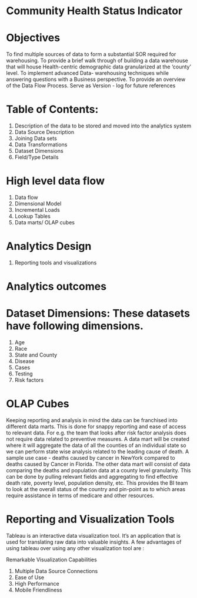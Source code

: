 # Community Health Status Indicator
# Objectives
To find multiple sources of data to form a substantial SOR required for warehousing.
To provide a brief walk through of building a data warehouse that will house Health-centric demographic data granularized at the ‘county’ level.
To implement advanced Data- warehousing techniques while answering questions with a Business perspective.
To provide an overview of the Data Flow Process.
Serve as Version - log for future references 
 
 
 
# Table of Contents:
1. Description of the data to be stored and moved into the analytics system
2. Data Source Description
3. Joining Data sets
4. Data Transformations
5. Dataset Dimensions
6. Field/Type Details

# High level data flow
1. Data flow
2. Dimensional Model
3. Incremental Loads
4. Lookup Tables
5. Data marts/ OLAP cubes


# Analytics Design
1. Reporting tools and visualizations

# Analytics outcomes

# Dataset Dimensions: These datasets have following dimensions.
1. Age
2. Race
3. State and County
4. Disease
5. Cases
6. Testing
7. Risk factors

# OLAP Cubes
Keeping reporting and analysis in mind the data can be franchised into different data marts. This is done for snappy reporting and ease of access to relevant data. For e.g. the team that looks after risk factor analysis does not require data related to preventive measures.
A data mart will be created where it will aggregate the data of all the counties of an individual state so we can perform state wise analysis related to the leading cause of death. A sample use case - deaths caused by cancer in NewYork compared to deaths caused by Cancer in Florida.
The other data mart will consist of data comparing the deaths and population data at a county level granularity. This can be done by pulling relevant fields and aggregating to find effective death rate, poverty level, population density, etc. This provides the BI team to look at the overall status of the country and pin-point as to which areas require assistance in terms of medicare and other resources.

# Reporting and Visualization Tools
Tableau is an interactive data visualization tool. It’s an application that is used for translating raw data into valuable insights. A few advantages of using tableau over using any other visualization tool are : 

Remarkable Visualization Capabilities
1. Multiple Data Source Connections	
2. Ease of Use	
3. High Performance
4. Mobile Friendliness






